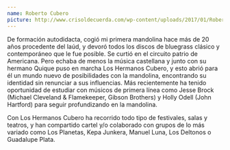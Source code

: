 ```yaml
---
name: Roberto Cubero
picture: http://www.crisoldecuerda.com/wp-content/uploads/2017/01/Roberto-Cubero-foto-web-anch-300-2017.jpg
---
```


De formación autodidacta, cogió mi primera mandolina hace más de 20 años procedente del laúd, y devoró todos los discos de bluegrass clásico y contemporáneo que le fue posible. Se curtió en el circuito patrio de Americana. Pero echaba de menos la música castellana y junto con su hermano Quique puso en marcha Los Hermanos Cubero, y esto abrió para él un mundo nuevo de posibilidades con la mandolina, encontrando su identidad sin renunciar a sus influencias. Más recientemente ha tenido oportunidad de estudiar con músicos de primera línea como Jesse Brock (Michael Cleveland & Flamekeeper, Gibson Brothers) y Holly Odell (John Hartford) para seguir profundizando en la mandolina.

Con Los Hermanos Cubero ha recorrido todo tipo de festivales, salas y teatros, y han compartido cartel y/o colaborado con grupos de lo más variado como Los Planetas, Kepa Junkera, Manuel Luna, Los Deltonos o Guadalupe Plata.
